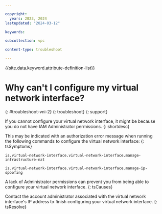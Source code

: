 ```yaml
---

copyright:
  years: 2023, 2024
lastupdated: "2024-03-12"

keywords:

subcollection: vpc

content-type: troubleshoot

---
```


{{site.data.keyword.attribute-definition-list}}

# Why can't I configure my virtual network interface?
{: #troubleshoot-vni-2}
{: troubleshoot}
{: support}

If you cannot configure your virtual network interface, it might be because you do not have IAM Administrator permissions.
{: shortdesc}

This may be indicated with an authorization error message when running the following commands to configure the virtual network interface:
{: tsSymptoms}

`is.virtual-network-interface.virtual-network-interface.manage-infrastructure-nat`

`is.virtual-network-interface.virtual-network-interface.manage-ip-spoofing`

A lack of Administrator permissions can prevent you from being able to configure your virtual network interface.
{: tsCauses}

Contact the account administrator associated with the virtual network interface's IP address to finish configuring your virtual network interface.
{: tsResolve}

